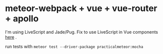 # meteor-webpack + vue + vue-router + apollo

I'm using LiveScript and Jade/Pug.
Fix to use LiveScript in Vue components [here](https://github.com/vuejs/vue-loader/pull/289) .

run tests with `meteor test --driver-package practicalmeteor:mocha`
